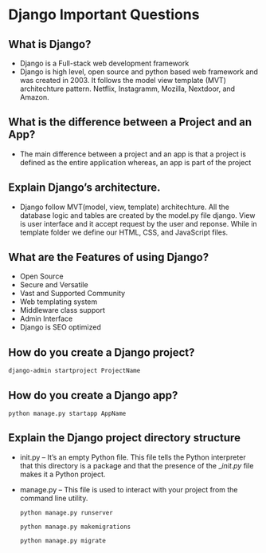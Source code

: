 # Django Important Questions

## What is Django?
* Django is a Full-stack web development framework
* Django is high level, open source and python based web framework and was created in 2003. It follows the model view template (MVT) architechture pattern. Netflix, Instagramm, Mozilla, Nextdoor, and Amazon.

## What is the difference between a Project and an App?
* The main difference between a project and an app is that a project is defined as the entire application whereas, an app is part of the project

## Explain Django’s architecture.
* Django follow MVT(model, view, template) architechture. All the database logic and tables are created by the model.py file django. View is user interface and it accept request by the user and reponse. While in template folder we define our HTML, CSS, and JavaScript files.

## What are the Features of using Django?
* Open Source 
* Secure and Versatile 
* Vast and Supported Community
* Web templating system
* Middleware class support
* Admin Interface
* Django is SEO optimized

## How do you create a Django project?

```
django-admin startproject ProjectName
```

## How do you create a Django app?

```
python manage.py startapp AppName
```

## Explain the Django project directory structure
* init.py – It’s an empty Python file. This file tells the Python interpreter that this directory is a package and that the presence of the __init.py_ file makes it a Python project.
* manage.py – This file is used to interact with your project from the command line utility.
    ```
    python manage.py runserver
    ``` 
    ```
    python manage.py makemigrations
    ```

    ```
    python manage.py migrate
    ```